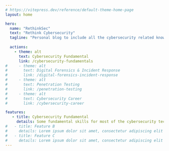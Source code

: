 ```yaml
---
# https://vitepress.dev/reference/default-theme-home-page
layout: home

hero:
  name: "RethinkSec"
  text: "Rethink Cybersecurity"
  tagline: "Personal blog to include all the cybersecurity related knowledge & skills"
  
  actions:
    - theme: alt
      text: Cybersecurity Fundamental
      link: /cybersecurity-fundamentals
#     - theme: alt
#       text: Digital Forensics & Incident Response
#       link: /digital-forensics-incident-response
#     - theme: alt
#       text: Penetration Testing
#       link: /penetration-testing
#     - theme: alt
#       text: Cybersecurity Career
#       link: /cybersecurity-career

features:
   - title: Cybersecurity Fundamental
     details: Some fundamental skills for most of the cybersecurity technical concepts
#   - title: Feature B
#     details: Lorem ipsum dolor sit amet, consectetur adipiscing elit
#   - title: Feature C
#     details: Lorem ipsum dolor sit amet, consectetur adipiscing elit
---
```


